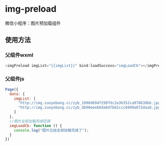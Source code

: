 # img-preload
微信小程序：图片预加载组件

## 使用方法

### 父组件wxml
```javascript
<imgPreload imgList="{{imgList}}" bind:loadSuccess="imgLoadCb"></imgPreload>
```

### 父组件js
```javascript
Page({
  data: {
    imgList: [
      "http://img.zuoyebang.cc/zyb_1090d694f2997dc2a36352ca978638bb.jpg@f_png",
      "http://img.zuoyebang.cc/zyb_db90eeeb6da647b62ccc0499a872daa8.jpg@f_png"
    ]
  },
  //图片全部加载完成回调
  imgLoadCb: function () {
    console.log("图片已经全部加载完成了");
  }
})
```
